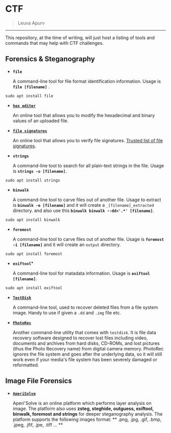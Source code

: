 CTF
===============

> Leuva Apurv 

--------------------------

This repository, at the time of writing, will just host a listing of tools and commands that may help with CTF challenges.


Forensics & Steganography
-----------------------------

* **`file`**

	A command-line tool for file format identification information. Usage is **`file [filename]`** .

```
sudo apt install file
```

* **[`hex editer`](hexed.it)**

	An online tool that allows you to modify the hexadecimal and binary values of an uploaded file.
  
* **[`file signatures`](https://www.filesignatures.net/index.php?page=all)**

	An online tool that allows you to verify file signatures. [Trusted list of file signatures](https://en.wikipedia.org/wiki/List_of_file_signatures).

* **`strings`**

	A command-line tool to search for all plain-text strings in the file. Usage is **`strings -o [filename]`**.

```
sudo apt install strings
```

* **`binwalk`**

	A command-line tool to carve files out of another file. Usage to extract is **`binwalk -e [filename]`** and it will create a `_[filename]_extracted` directory. and also use this **`binwalk binwalk --dd='.*' [filename]`**.

```
sudo apt install binwalk
```

* **`foremost`**

	A command-line tool to carve files out of another file. Usage is **`foremost -i [filename]`** and it will create an `output` directory.

```
sudo apt install foremost
```
* **`exiftool`***

	A command-line tool for matadata information. Usage is **`exiftool [filename]`**.

```
sudo apt install exiftool
```

* **[`TestDisk`](https://www.cgsecurity.org/wiki/TestDisk)**

	A command-line tool, used to recover deleted files from a file system image. Handy to use if given a `.dd` and `.img` file etc.
	
* **[`PhotoRec`](https://www.cgsecurity.org/wiki/PhotoRec)**

	Another command-line utility that comes with `testdisk`. It is file data recovery software designed to recover lost files including video, documents and archives from hard disks, CD-ROMs, and lost pictures (thus the Photo Recovery name) from digital camera memory. PhotoRec ignores the file system and goes after the underlying data, so it will still work even if your media's file system has been severely damaged or reformatted. 
	

Image File Forensics
--------------------

* **[`AperiSolve`](https://aperisolve.fr/)**
	
	Aperi'Solve is an online platform which performs layer analysis on image. The platform also uses **zsteg, steghide, outguess, exiftool, binwalk, foremost and strings** for deeper steganography analysis. The platform supports the following images format: ** .png, .jpg, .gif, .bmp, .jpeg, .jfif, .jpe, .tiff ... **
	

	
